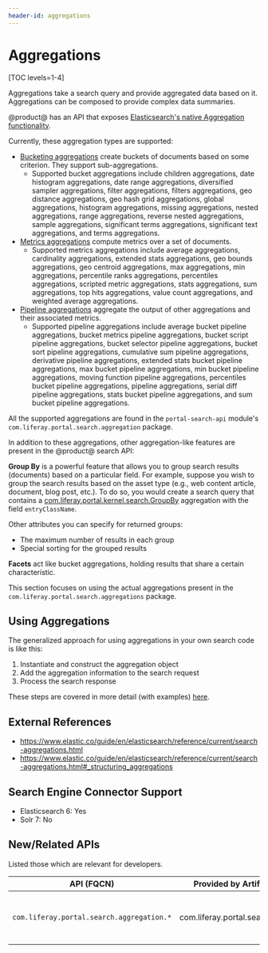 ```yaml
---
header-id: aggregations
---
```


# Aggregations

[TOC levels=1-4]

Aggregations take a search query and provide aggregated data based on it.
Aggregations can be composed to provide complex data summaries.

@product@ has an API that exposes 
[Elasticsearch's native Aggregation functionality](https://www.elastic.co/guide/en/elasticsearch/reference/current/search-aggregations.html). 


Currently, these aggregation types are supported:

- [Bucketing aggregations](https://www.elastic.co/guide/en/elasticsearch/reference/current/search-aggregations-bucket.html) 
    create buckets of documents based on some criterion.  They support
    sub-aggregations.
    - Supported bucket aggregations include children aggregations, date
        histogram aggregations, date range aggregations, diversified sampler
        aggregations, filter aggregations, filters aggregations, geo distance
        aggregations, geo hash grid aggregations, global aggregations, histogram
        aggregations, missing aggregations, nested aggregations, range
        aggregations, reverse nested aggregations, sample aggregations,
        significant terms aggregations, significant text aggregations, and terms
        aggregations.  <!-- I left these out even though they're in the bucket
        aggregations package, because not sure if they're actually aggregations: Order,
        Range, IncludeExcludeClause,Bucket, BucketCountThresholds,
        CollectionMode -->
- [Metrics aggregations](https://www.elastic.co/guide/en/elasticsearch/reference/current/search-aggregations-metrics.html) 
    compute metrics over a set of documents.
    - Supported metrics aggregations include average aggregations, cardinality
        aggregations, extended stats aggregations, geo bounds aggregations, geo
        centroid aggregations, max aggregations, min aggregations, percentile
        ranks aggregations, percentiles aggregations, scripted metric
        aggregations, stats aggregations, sum aggregations, top hits
        aggregations, value count aggregations, and weighted average
        aggregations. 
        <!-- Class included in metrics package but not sure if it's an
        aggregation itself: PercentilesMethod -->
- [Pipeline aggregations](https://www.elastic.co/guide/en/elasticsearch/reference/current/search-aggregations-pipeline.html) 
    aggregate the output of other aggregations and their associated metrics.
    - Supported pipeline aggregations include average bucket pipeline
        aggregations, bucket metrics pipeline aggregations, bucket script
        pipeline aggregations, bucket selector pipeline aggregations, bucket
        sort pipeline aggregations, cumulative sum pipeline aggregations,
        derivative pipeline aggregations, extended stats bucket pipeline
        aggregations, max bucket pipeline aggregations, min bucket pipeline
        aggregations, moving function pipeline aggregations, percentiles bucket
        pipeline aggregations, pipeline aggregations, serial diff pipeline
        aggregations, stats bucket pipeline aggregations, and sum bucket
        pipeline aggregations. 
        <!-- PipelineAggregationResultTranslator, PipelineAggregationTranslator,
        PipelineAggregationVisitor, GapPolicy, -->

All the supported aggregations are found in the `portal-search-api` module's
`com.liferay.portal.search.aggregation` package.

In addition to these aggregations, other aggregation-like features are present
in the @product@ search API:

**Group By** is a powerful feature that allows you to group search results
(documents) based on a particular field. For example, suppose you wish to group
the search results based on the asset type (e.g., web content article, document,
blog post, etc.).  To do so, you would create a search query that contains a
[com.liferay.portal.kernel.search.GroupBy](https://github.com/liferay/liferay-portal/blob/7.2.x/portal-kernel/src/com/liferay/portal/kernel/search/GroupBy.java) aggregation with the field `entryClassName`.

Other attributes you can specify for returned groups:

- The maximum number of results in each group
- Special sorting for the grouped results

**Facets** act like bucket aggregations, holding results that share a certain
characteristic.

This section focuses on using the actual aggregations present in the
`com.liferay.portal.search.aggregations` package.

## Using Aggregations

The generalized approach for using aggregations in your own search code is like
this:

1.  Instantiate and construct the aggregation object
2.  Add the aggregation information to the search request
3.  Process the search response

These steps are covered in more detail (with examples) 
[here](/7-2/frameworks/-/knowledge_base/frameworks/creating-aggregations-in-low-level-search-calls).

## External References
* https://www.elastic.co/guide/en/elasticsearch/reference/current/search-aggregations.html
* https://www.elastic.co/guide/en/elasticsearch/reference/current/search-aggregations.html#_structuring_aggregations

## Search Engine Connector Support
* Elasticsearch 6: Yes
* Solr 7: No

## New/Related APIs
Listed those which are relevant for developers.

API (FQCN) | Provided by Artifact | Notes |
-----------|:--------------------:|:--------:|
`com.liferay.portal.search.aggregation.*` | com.liferay.portal.search.api | The whole ["aggregation" package](https://github.com/liferay/liferay-portal/tree/7.2.x/modules/apps/portal-search/portal-search-api/src/main/java/com/liferay/portal/search/aggregation) is new as of @product_ver@
